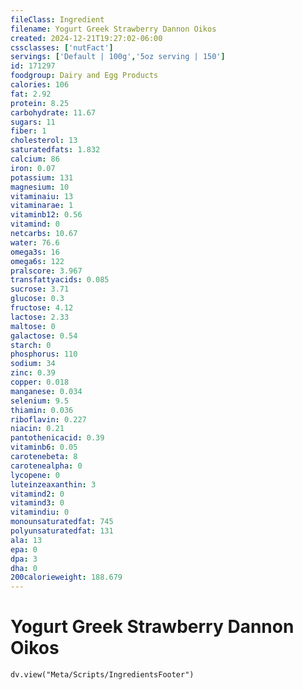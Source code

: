 ```yaml
---
fileClass: Ingredient
filename: Yogurt Greek Strawberry Dannon Oikos
created: 2024-12-21T19:27:02-06:00
cssclasses: ['nutFact']
servings: ['Default | 100g','5oz serving | 150']
id: 171297
foodgroup: Dairy and Egg Products
calories: 106
fat: 2.92
protein: 8.25
carbohydrate: 11.67
sugars: 11
fiber: 1
cholesterol: 13
saturatedfats: 1.832
calcium: 86
iron: 0.07
potassium: 131
magnesium: 10
vitaminaiu: 13
vitaminarae: 1
vitaminb12: 0.56
vitamind: 0
netcarbs: 10.67
water: 76.6
omega3s: 16
omega6s: 122
pralscore: 3.967
transfattyacids: 0.085
sucrose: 3.71
glucose: 0.3
fructose: 4.12
lactose: 2.33
maltose: 0
galactose: 0.54
starch: 0
phosphorus: 110
sodium: 34
zinc: 0.39
copper: 0.018
manganese: 0.034
selenium: 9.5
thiamin: 0.036
riboflavin: 0.227
niacin: 0.21
pantothenicacid: 0.39
vitaminb6: 0.05
carotenebeta: 8
carotenealpha: 0
lycopene: 0
luteinzeaxanthin: 3
vitamind2: 0
vitamind3: 0
vitamindiu: 0
monounsaturatedfat: 745
polyunsaturatedfat: 131
ala: 13
epa: 0
dpa: 3
dha: 0
200calorieweight: 188.679
---
```


# Yogurt Greek Strawberry Dannon Oikos

```dataviewjs
dv.view("Meta/Scripts/IngredientsFooter")
```